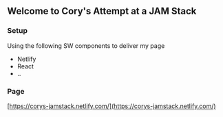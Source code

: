 ## Welcome to Cory's Attempt at a JAM Stack

### Setup

Using the following SW components to deliver my page

- Netlify
- React
- ..

### Page

[https://corys-jamstack.netlify.com/](https://corys-jamstack.netlify.com/)
